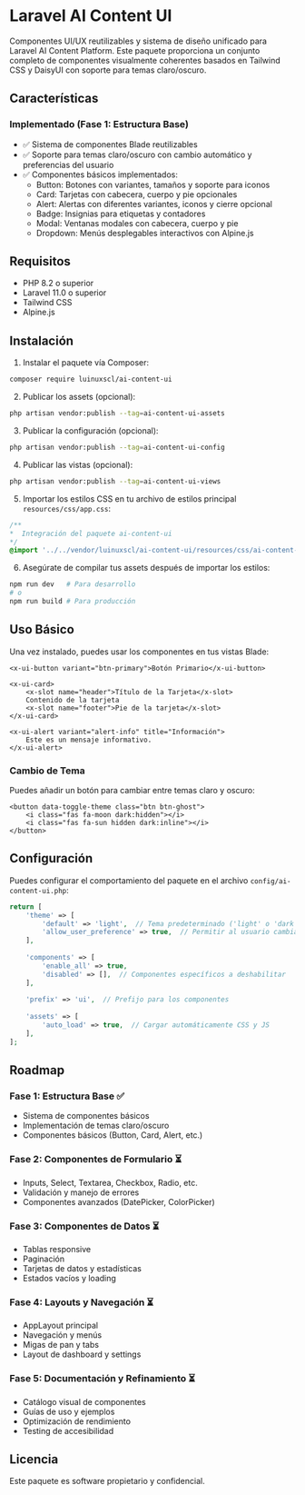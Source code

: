 # Laravel AI Content UI

Componentes UI/UX reutilizables y sistema de diseño unificado para Laravel AI Content Platform. Este paquete proporciona un conjunto completo de componentes visualmente coherentes basados en Tailwind CSS y DaisyUI con soporte para temas claro/oscuro.

## Características

### Implementado (Fase 1: Estructura Base)

- ✅ Sistema de componentes Blade reutilizables
- ✅ Soporte para temas claro/oscuro con cambio automático y preferencias del usuario
- ✅ Componentes básicos implementados:
  - Button: Botones con variantes, tamaños y soporte para iconos
  - Card: Tarjetas con cabecera, cuerpo y pie opcionales
  - Alert: Alertas con diferentes variantes, iconos y cierre opcional
  - Badge: Insignias para etiquetas y contadores
  - Modal: Ventanas modales con cabecera, cuerpo y pie
  - Dropdown: Menús desplegables interactivos con Alpine.js

## Requisitos

- PHP 8.2 o superior
- Laravel 11.0 o superior
- Tailwind CSS
- Alpine.js

## Instalación

1. Instalar el paquete vía Composer:

```bash
composer require luinuxscl/ai-content-ui
```

2. Publicar los assets (opcional):

```bash
php artisan vendor:publish --tag=ai-content-ui-assets
```

3. Publicar la configuración (opcional):

```bash
php artisan vendor:publish --tag=ai-content-ui-config
```

4. Publicar las vistas (opcional):

```bash
php artisan vendor:publish --tag=ai-content-ui-views
```

5. Importar los estilos CSS en tu archivo de estilos principal `resources/css/app.css`:

```css
/**
*  Integración del paquete ai-content-ui
*/
@import '../../vendor/luinuxscl/ai-content-ui/resources/css/ai-content-ui.css';
```

6. Asegúrate de compilar tus assets después de importar los estilos:

```bash
npm run dev   # Para desarrollo
# o
npm run build # Para producción
```

## Uso Básico

Una vez instalado, puedes usar los componentes en tus vistas Blade:

```blade
<x-ui-button variant="btn-primary">Botón Primario</x-ui-button>

<x-ui-card>
    <x-slot name="header">Título de la Tarjeta</x-slot>
    Contenido de la tarjeta
    <x-slot name="footer">Pie de la tarjeta</x-slot>
</x-ui-card>

<x-ui-alert variant="alert-info" title="Información">
    Este es un mensaje informativo.
</x-ui-alert>
```

### Cambio de Tema

Puedes añadir un botón para cambiar entre temas claro y oscuro:

```blade
<button data-toggle-theme class="btn btn-ghost">
    <i class="fas fa-moon dark:hidden"></i>
    <i class="fas fa-sun hidden dark:inline"></i>
</button>
```

## Configuración

Puedes configurar el comportamiento del paquete en el archivo `config/ai-content-ui.php`:

```php
return [
    'theme' => [
        'default' => 'light',  // Tema predeterminado ('light' o 'dark')
        'allow_user_preference' => true,  // Permitir al usuario cambiar el tema
    ],
    
    'components' => [
        'enable_all' => true,
        'disabled' => [],  // Componentes específicos a deshabilitar
    ],
    
    'prefix' => 'ui',  // Prefijo para los componentes
    
    'assets' => [
        'auto_load' => true,  // Cargar automáticamente CSS y JS
    ],
];
```

## Roadmap

### Fase 1: Estructura Base ✅

- Sistema de componentes básicos
- Implementación de temas claro/oscuro
- Componentes básicos (Button, Card, Alert, etc.)

### Fase 2: Componentes de Formulario ⏳

- Inputs, Select, Textarea, Checkbox, Radio, etc.
- Validación y manejo de errores
- Componentes avanzados (DatePicker, ColorPicker)

### Fase 3: Componentes de Datos ⏳

- Tablas responsive
- Paginación
- Tarjetas de datos y estadísticas
- Estados vacíos y loading

### Fase 4: Layouts y Navegación ⏳

- AppLayout principal
- Navegación y menús
- Migas de pan y tabs
- Layout de dashboard y settings

### Fase 5: Documentación y Refinamiento ⏳

- Catálogo visual de componentes
- Guías de uso y ejemplos
- Optimización de rendimiento
- Testing de accesibilidad

## Licencia

Este paquete es software propietario y confidencial.
